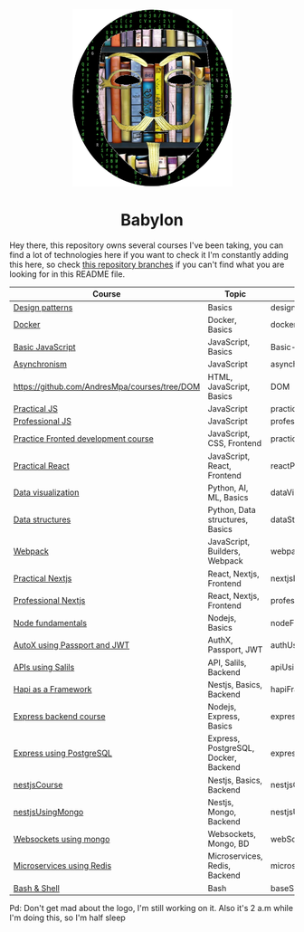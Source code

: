 <p align="center">
  <img
    src="./assets/logo_2.png"
    alt="AndresMpa"
  />
</p>
<h1 align="center">Babylon</h1>

Hey there, this repository owns several courses I've been taking, you can find a lot of technologies here if you want to check it
I'm constantly adding this here, so check [this repository branches](https://github.com/AndresMpa/courses/branches) if you can't
find what you are looking for in this README file.

<div align="center">

| Course                                                                                                           | Topic                                | Branch                          |
| ---------------------------------------------------------------------------------------------------------------- | ------------------------------------ | ------------------------------- |
| [Design patterns](https://github.com/AndresMpa/courses/tree/designPatterns)                                      | Basics                               | designPatterns                  |
| [Docker](https://github.com/AndresMpa/courses/tree/dockerCourse)                                                 | Docker, Basics                       | dockerCourse                    |
| [Basic JavaScript](https://github.com/AndresMpa/courses/tree/Basic-JavaScript)                                   | JavaScript, Basics                   | Basic-JavaScript                |
| [Asynchronism](https://github.com/AndresMpa/courses/tree/asynchronism)                                           | JavaScript                           | asynchronism                    |
| https://github.com/AndresMpa/courses/tree/DOM                                                                    | HTML, JavaScript, Basics             | DOM                             |
| [Practical JS](https://github.com/AndresMpa/courses/tree/practiceCourserJS)                                      | JavaScript                           | practiceCourserJS               |
| [Professional JS](https://github.com/AndresMpa/courses/tree/professionalJScourse)                                | JavaScript                           | professionalJScourse            |
| [Practice Fronted development course](https://github.com/AndresMpa/courses/tree/practiceCourseFrontendDeveloper) | JavaScript, CSS, Frontend            | practiceCourseFrontendDeveloper |
| [Practical React](https://github.com/AndresMpa/courses/tree/reactPracticeCourse)                                 | JavaScript, React, Frontend          | reactPracticeCourse             |
| [Data visualization](https://github.com/AndresMpa/courses/tree/dataVisualizatione)                               | Python, AI, ML, Basics               | dataVisualizatione              |
| [Data structures](https://github.com/AndresMpa/courses/tree/dataStructures)                                      | Python, Data structures, Basics      | dataStructures                  |
| [Webpack](https://github.com/AndresMpa/courses/tree/webpackCourse)                                               | JavaScript, Builders, Webpack        | webpackCourse                   |
| [Practical Nextjs](https://github.com/AndresMpa/courses/tree/nextjsPracticeCourse)                               | React, Nextjs, Frontend              | nextjsPracticeCourse            |
| [Professional Nextjs](https://github.com/AndresMpa/courses/tree/professionalNextjsCourse)                        | React, Nextjs, Frontend              | professionalNextjsCourse        |
| [Node fundamentals](https://github.com/AndresMpa/courses/tree/nodeFundamentals)                                  | Nodejs, Basics                       | nodeFundamentals                |
| [AutoX using Passport and JWT](https://github.com/AndresMpa/courses/tree/authUsingPasswordjsAndJWT)              | AuthX, Passport, JWT                 | authUsingPasswordjsAndJWT       |
| [APIs using Salils](https://github.com/AndresMpa/courses/tree/apiUsingSails)                                     | API, Salils, Backend                 | apiUsingSails                   |
| [Hapi as a Framework](https://github.com/AndresMpa/courses/tree/hapiFramework)                                   | Nestjs, Basics, Backend              | hapiFramework                   |
| [Express backend course](https://github.com/AndresMpa/courses/tree/expressBackendCourse)                         | Nodejs, Express, Basics              | expressBackendCourse            |
| [Express using PostgreSQL](https://github.com/AndresMpa/courses/tree/expressBackendWithPostgreSQL)               | Express, PostgreSQL, Docker, Backend | expressBackendWithPostgreSQL    |
| [nestjsCourse](https://github.com/AndresMpa/courses/tree/nestjsCourse)                                           | Nestjs, Basics, Backend              | nestjsCourse                    |
| [nestjsUsingMongo](https://github.com/AndresMpa/courses/tree/nestjsUsingMongo)                                   | Nestjs, Mongo, Backend               | nestjsUsingMongo                |
| [Websockets using mongo](https://github.com/AndresMpa/courses/tree/webSocketsAndMongoDB)                         | Websockets, Mongo, BD                | webSocketsAndMongoDB            |
| [Microservices using Redis](https://github.com/AndresMpa/courses/tree/microservicesUsingRedis)                   | Microservices, Redis, Backend        | microservicesUsingRedis         |
| [Bash & Shell](https://github.com/AndresMpa/courses/tree/baseShell)                                              | Bash                                 | baseShell                       |

</div>

Pd: Don't get mad about the logo, I'm still working on it. Also it's 2 a.m while I'm doing this, so I'm half sleep
